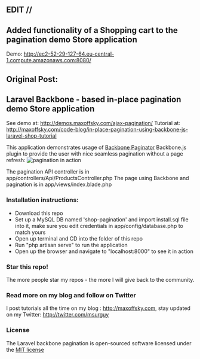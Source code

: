 ## EDIT //
## Added functionality of a Shopping cart to the pagination demo Store application

Demo: http://ec2-52-29-127-64.eu-central-1.compute.amazonaws.com:8080/


## Original Post:
## Laravel Backbone - based in-place pagination demo Store application

See demo at: http://demos.maxoffsky.com/ajax-pagination/
Tutorial at: http://maxoffsky.com/code-blog/in-place-pagination-using-backbone-js-laravel-shop-tutorial

This application demonstrates usage of [Backbone Paginator](http://backbone-paginator.github.io/backbone.paginator/) Backbone.js plugin to provide the user with nice seamless pagination without a page refresh:
![pagination in action](https://raw.github.com/msurguy/laravel-backbone-pagination/master/pagination.gif)

The pagination API controller is in app/controllers/Api/ProductsController.php
The page using Backbone and pagination is in app/views/index.blade.php

### Installation instructions:
- Download this repo
- Set up a MySQL DB named 'shop-pagination' and import install.sql file into it, make sure you edit credentials in app/config/database.php to match yours
- Open up terminal and CD into the folder of this repo
- Run "php artisan serve" to run the application
- Open up the browser and navigate to "localhost:8000" to see it in action

### Star this repo!

The more people star my repos - the more I will give back to the community.

### Read more on my blog and follow on Twitter

I post tutorials all the time on my blog : http://maxoffsky.com, stay updated on my Twitter: http://twitter.com/msurguy

### License

The Laravel backbone pagination is open-sourced software licensed under the [MIT license](http://opensource.org/licenses/MIT)
